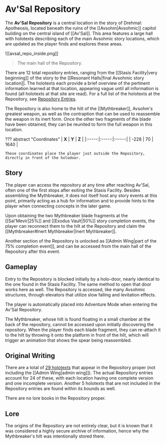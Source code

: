 # Av'Sal Repository

The **Av'Sal Repository** is a central location in the story of Drehmal: Apotheosis, located beneath the ruins of the [[Avsohm|Avsohmic]] capitol building on the central island of [[Av'Sal]]. This area features a large hall with holotexts describing each of the main Avsohmic story locations, which are updated as the player finds and explores these areas.

![[avsal_repo_inside.png]]
> The main hall of the Repository.

There are 12 total repository entries, ranging from the [[Stasis Facility|very beginning]] of the story to the [[Resonant Halls|final Avsohmic story location]]. The holotexts each provide a brief overview of the pertinent information learned at that location, appearing vague until all information is found (all holotexts at that site are read). For a full list of the holotexts at the Repository, see [Repository Entries](/Story_and_Features/Holotexts/Av'Sal_Repository/Repository_Entries/).

The Repository is also home to the hilt of the [[Mythbreaker]], Avsohm's greatest weapon, as well as the contraption that can be used to reassemble the weapon in its inert form. Once the other two fragments of the blade have been obtained, they can be reunited to form the full weapon in this location.

??? abstract "Coordinates"
    | **X** | **Y** | **Z** |
    |:-----:|:-----:|:-----:|
    | -228 |  70  | 1640 |

    These coordinates place the player just outside the Repository, directly in front of the holodoor.

## Story
The player can access the repository at any time after reaching Av'Sal, often one of the first stops after exiting the Stasis Facility. Besides assembling the Mythbreaker, it does not itself host any story events at this point, primarily acting as a hub for information and to provide hints to the player when connecting concepts in the later game.

Upon obtaining the two Mythbreaker blade fragments at the [[Sal'Mevir|25%]] and [[Exodus Vault|50%]] story completion events, the player can reconnect them to the hilt at the Repository and claim the [[Mythbreaker#Inert Mythbreaker|Inert Mythbreaker]].

Another section of the Repository is unlocked as [[Admin Wing|part of the 75% completion event]], and can be accessed from the main hall of the Repository after this event.

## Gameplay
Entry to the Repository is blocked initially by a holo-door, nearly identical to the one found in the Stasis Facility. The same method to open that door works here as well. The Repository is accessed, like many Avsohmic structures, through elevators that utilize slow falling and levitation effects. 

The player is automatically placed into Adventure Mode when entering the Av'Sal Repository. 

The Mythbreaker, whose hilt is found floating in a small chamber at the back of the repository, cannot be accessed upon initially discovering the repository. When the player finds each blade fragment, they can re-attach it to the hilt by throwing it onto the platform in front of the hilt, which will trigger an animation that shows the spear being reassembled.

## Original Writing
There are a total of [29 holotexts](/Story_and_Features/Holotexts/Av'Sal_Repository/) that appear in the Repository proper (not including the [[Admin Wing|admin wing]]). The actual Repository entries account for 24 of these, with each location having one complete version and one incomplete version. Another 5 holotexts that are not included in the Repository entries are found within its bounds as well.

There are no lore books in the Repository proper.

## Lore
The origins of the Repository are not entirely clear, but it is known that it was considered a highly secure archive of information, hence why the Mythbreaker's hilt was intentionally stored there. 
